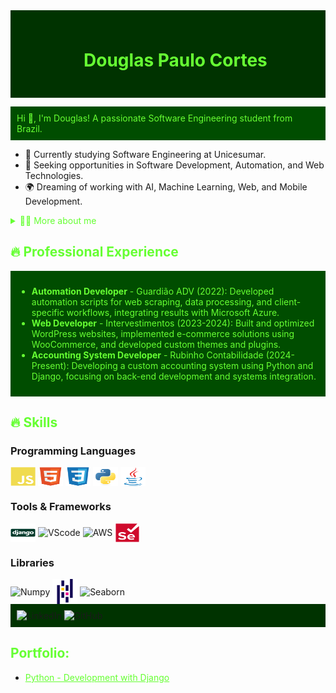 <!--Title-->
<div id="user-content-toc" style="background-color: #003300; padding: 10px;">
  <ul align="center">
    <summary><h1 style="display: inline-block; color: #66FF33;">Douglas Paulo Cortes</h1></summary>
  </ul>
</div>

<!-- Introduction -->
<p style="background-color: #004d00; padding: 10px; color: #66FF33;">
  Hi 👋, I'm Douglas! A passionate Software Engineering student from Brazil.

  - 🌱 Currently studying Software Engineering at Unicesumar.
  - 🔭 Seeking opportunities in Software Development, Automation, and Web Technologies.
  - 🌍 Dreaming of working with AI, Machine Learning, Web, and Mobile Development.
</p>

<!-- Dropdown: More About Me -->
<details>
  <summary style="color: #66FF33;">👨‍💻 More about me</summary>

  <p style="background-color: #004d00; padding: 10px; color: #66FF33;">
    💬 I have a strong background in Python, Django, and automation technologies. Currently expanding my skill set with Java, and I'm proficient with tools like Selenium and Pandas for data manipulation. Additionally, I have experience in web development with PHP, JavaScript, HTML, and CSS. Parallel to my studies in engineering, I developed social skills working as a waiter and have gained technical expertise in network infrastructure, instruction, and support while collaborating with the Superior Military Court in Brazil.
    
    ⚡ In my free time, I enjoy reading scientific articles, playing chess, and watching documentaries. I believe that diverse interests contribute to creative problem-solving! 
  </p>
</details>

<!-- Professional Experience -->
<h2 style="color: #66FF33;">🔥 Professional Experience</h2>
<div style="background-color: #004d00; padding: 10px; color: #66FF33;">
  <ul>
    <li><strong>Automation Developer</strong> - Guardião ADV (2022): Developed automation scripts for web scraping, data processing, and client-specific workflows, integrating results with Microsoft Azure.</li>
    <li><strong>Web Developer</strong> - Intervestimentos (2023-2024): Built and optimized WordPress websites, implemented e-commerce solutions using WooCommerce, and developed custom themes and plugins.</li>
    <li><strong>Accounting System Developer</strong> - Rubinho Contabilidade (2024-Present): Developing a custom accounting system using Python and Django, focusing on back-end development and systems integration.</li>
  </ul>
</div>

<!-- Skills -->
<h2 style="color: #66FF33;">🔥 Skills</h2>

<!-- Programming Languages -->
<div style="flex-basis: 48%;">
  <h3>Programming Languages</h3>
  <img align="center" alt="Js" height="30" width="40" src="https://raw.githubusercontent.com/devicons/devicon/master/icons/javascript/javascript-plain.svg">
  <img align="center" alt="HTML" height="30" width="40" src="https://raw.githubusercontent.com/devicons/devicon/master/icons/html5/html5-original.svg">
  <img align="center" alt="CSS" height="30" width="40" src="https://raw.githubusercontent.com/devicons/devicon/master/icons/css3/css3-original.svg">
  <img align="center" alt="Python" height="30" width="40" src="https://raw.githubusercontent.com/devicons/devicon/master/icons/python/python-original.svg">
  <img align="center" alt="Java" height="30" width="40" src="https://raw.githubusercontent.com/devicons/devicon/master/icons/java/java-original.svg">
</div>

<!-- Tools & Frameworks -->
<div style="flex-basis: 48%;">
  <h3>Tools & Frameworks</h3>
  <img align="center" alt="Django" height="30" width="40" src="https://raw.githubusercontent.com/devicons/devicon/master/icons/django/django-original.svg">
  <img align="center" alt="VScode" height="30" width="40" src="https://cdn.jsdelivr.net/gh/devicons/devicon/icons/vscode/vscode-original.svg">
  <img align="center" alt="AWS" height="30" width="40" src="https://cdn.jsdelivr.net/gh/devicons/devicon/icons/amazonwebservices/amazonwebservices-original.svg">
  <img align="center" alt="Selenium" height="30" width="40" src="https://raw.githubusercontent.com/devicons/devicon/master/icons/selenium/selenium-original.svg">
</div>

<!-- Libraries -->
<div style="flex-basis: 48%;">
  <h3>Libraries</h3>
  <img align="center" alt="Numpy" height="30" width="40" src="https://cdn.jsdelivr.net/gh/devicons/devicon/icons/numpy/numpy-original.svg">
  <img align="center" alt="Pandas" src="https://raw.githubusercontent.com/devicons/devicon/2ae2a900d2f041da66e950e4d48052658d850630/icons/pandas/pandas-original.svg" width="40" height="40"/>
  <img align="center" alt="Seaborn" src="https://seaborn.pydata.org/_images/logo-mark-lightbg.svg" width="40" height="40"/>
</div>

<!-- Links -->
<div style="background-color: #003300; padding: 10px;">
  <a href="https://www.linkedin.com/in/douglas-cortes-2b315b82/" style="text-decoration: none;"><img src="https://img.shields.io/badge/LinkedIn-0077B5?style=for-the-badge&logo=linkedin&logoColor=white" alt="LinkedIn" /></a>
  <a href="https://github.com/dxara10" style="text-decoration: none;"><img src="https://img.shields.io/badge/GitHub-181717?style=for-the-badge&logo=github&logoColor=white" alt="GitHub" /></a>
</div>

<!-- Portfolio -->
<h2 style="color: #66FF33;">Portfolio:</h2>
<ul>
  <li><a href="https://github.com/dxara10/StudyAsync" style="color: #66FF33;">Python - Development with Django</a></li>
</ul>
